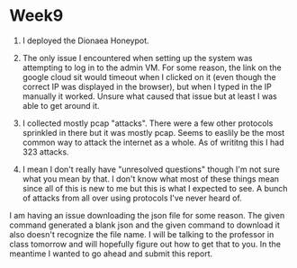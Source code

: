 # Week9

1. I deployed the Dionaea Honeypot.

2. The only issue I encountered when setting up the system was attempting to log in to the admin VM. For some reason, the link on the google cloud sit would timeout when I clicked on it (even though the correct IP was displayed in the browser), but when I typed in the IP manually it worked. Unsure what caused that issue but at least I was able to get around it.

3. I collected mostly pcap "attacks". There were a few other protocols sprinkled in there but it was mostly pcap. Seems to easlily be the most common way to attack the internet as a whole. As of writitng this I had 323 attacks.

4. I mean I don't really have "unresolved questions" though I'm not sure what you mean by that. I don't know what most of these things mean since all of this is new to me but this is what I expected to see. A bunch of attacks from all over using protocols I've never heard of.

I am having an issue downloading the json file for some reason. The given command generated a blank json and the given command to download it also doesn't recognize the file name. I will be talking to the professor in class tomorrow and will hopefully figure out how to get that to you. In the meantime I wanted to go ahead and submit this report.
